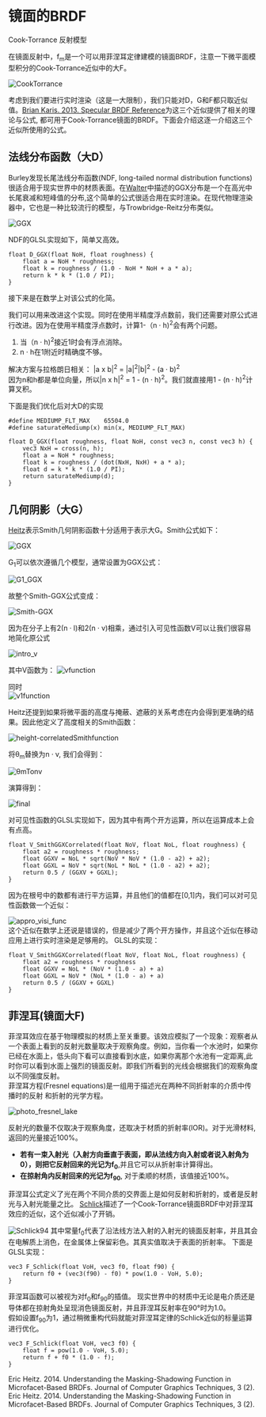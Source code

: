 # 镜面的BRDF
Cook-Torrance 反射模型

在镜面反射中，f<sub>m</sub>是一个可以用菲涅耳定律建模的镜面BRDF，注意一下微平面模型积分的Cook-Torrance近似中的大F。

![CookTorrance](../../assets/material/4.4/CookTorrance.png) 

考虑到我们要进行实时渲染（这是一大限制），我们只能对D，G和F都只取近似值。[Brian Karis. 2013. Specular BRDF Reference](http://graphicrants.blogspot.com/2013/08/specular-brdf-reference.html)为这三个近似提供了相关的理论与公式, 都可用于Cook-Torrance镜面的BRDF。下面会介绍这逐一介绍这三个近似所使用的公式。

## 法线分布函数（大D）
Burley发现长尾法线分布函数(NDF, long-tailed normal distribution functions)很适合用于现实世界中的材质表面。在[Walter](https://knarkowicz.wordpress.com/2014/12/27/analytical-dfg-term-for-ibl/)中描述的GGX分布是一个在高光中长尾衰减和短峰值的分布,这个简单的公式很适合用在实时渲染。在现代物理渲染器中，它也是一种比较流行的模型，与Trowbridge-Reitz分布类似。

![GGX](../../assets/material/4.4/GGX.png)   

NDF的GLSL实现如下，简单又高效。
```
float D_GGX(float NoH, float roughness) {
    float a = NoH * roughness;
    float k = roughness / (1.0 - NoH * NoH + a * a);
    return k * k * (1.0 / PI);
}
```
接下来是在数学上对该公式的化简。

我们可以用来改进这个实现。同时在使用半精度浮点数前，我们还需要对原公式进行改进。因为在使用半精度浮点数时，计算1-（n · h)<sup>2</sup>会有两个问题。
1. 当（n · h)<sup>2</sup>接近1时会有浮点消除。
2. n · h在1附近时精确度不够。   

解决方案与拉格朗日相关：
|a x b|<sup>2</sup> = |a|<sup>2</sup>|b|<sup>2</sup> - (a · b)<sup>2</sup>  
因为n和h都是单位向量，所以|n x h|<sup>2</sup> = 1 - (n · h)<sup>2</sup>。我们就直接用1 - (n · h)<sup>2</sup>计算叉积。

下面是我们优化后对大D的实现
```
#define MEDIUMP_FLT_MAX    65504.0
#define saturateMediump(x) min(x, MEDIUMP_FLT_MAX)

float D_GGX(float roughness, float NoH, const vec3 n, const vec3 h) {
    vec3 NxH = cross(n, h);
    float a = NoH * roughness;
    float k = roughness / (dot(NxH, NxH) + a * a);
    float d = k * k * (1.0 / PI);
    return saturateMediump(d);
}
```

## 几何阴影（大G）
[Heitz](#Heitz)表示Smith几何阴影函数十分适用于表示大G。Smith公式如下：

![GGX](../../assets/material/4.4/Smith.png)   

G<sub>1</sub>可以依次遵循几个模型，通常设置为GGX公式：

![G1_GGX](../../assets/material/4.4/G1_GGX.png)   

故整个Smith-GGX公式变成：

![Smith-GGX](../../assets/material/4.4/Smith-GGX.png)   

因为在分子上有2(n · l)和2(n · v)相乘，通过引入可见性函数V可以让我们很容易地简化原公式

![intro_v](../../assets/material/4.4/intro_v.png)   

其中V函数为：
![vfunction](../../assets/material/4.4/vfunction.png)   

同时  
![v1function](../../assets/material/4.4/v1function.png)   

Heitz还提到如果将微平面的高度与掩蔽、遮蔽的关系考虑在内会得到更准确的结果。因此他定义了高度相关的Smith函数：

![height-correlatedSmithfunction](../../assets/material/4.4/height-correlatedSmithFunction.png)   

将θ<sub>m</sub>替换为n · v, 我们会得到：

![θmTonv](../../assets/material/4.4/θmTonv.png)   

演算得到：

![final](../../assets/material/4.4/final.png)   

对可见性函数的GLSL实现如下，因为其中有两个开方运算，所以在运算成本上会有点高。
```
float V_SmithGGXCorrelated(float NoV, float NoL, float roughness) {
    float a2 = roughness * roughness;
    float GGXV = NoL * sqrt(NoV * NoV * (1.0 - a2) + a2);
    float GGXL = NoV * sqrt(NoL * NoL * (1.0 - a2) + a2);
    return 0.5 / (GGXV + GGXL);
}
```

因为在根号中的数都有进行平方运算，并且他们的值都在[0,1]内，我们可以对可见性函数做一个近似：

![appro_visi_func](../../assets/material/4.4/appro_visi_func.png)  
这个近似在数学上还说是错误的，但是减少了两个开方操作，并且这个近似在移动应用上进行实时渲染是足够用的。
GLSL的实现：
```
float V_SmithGGXCorrelated(float NoV, float NoL, float roughness) {
    float a2 = roughness * roughness
    float GGXV = NoL * (NoV * (1.0 - a) + a)
    float GGXL = NoV * (NoL * (1.0 - a) + a)
    return 0.5 / (GGXV + GGXL)
}
```

## 菲涅耳(镜面大F)
菲涅耳效应在基于物理模拟的材质上至关重要。该效应模拟了一个现象：观察者从一个表面上看到的反射光数量取决于观察角度。例如，当你看一个水池时，如果你已经在水面上，低头向下看可以直接看到水底，如果你离那个水池有一定距离,此时你可以看到水面上强烈的镜面反射。即我们所看到的光线会根据我们的观察角度以不同强度反射。  
菲涅耳方程(Fresnel equations)是一组用于描述光在两种不同折射率的介质中传播时的反射 和折射的光学方程。

![photo_fresnel_lake](../../assets/material/4.4/photo_fresnel_lake.jpg)

反射光的数量不仅取决于观察角度，还取决于材质的折射率(IOR)。对于光滑材料,返回的光量接近100%。
- **若有一束入射光（入射方向垂直于表面，即从法线方向入射或者说入射角为0），则把它反射回来的光记为f<sub>0</sub>**,并且它可以从折射率计算得出。  
- **在掠射角内反射回来的光记为f<sub>90</sub>**, 对于柔顺的材质，该值接近100%。

菲涅耳公式定义了光在两个不同介质的交界面上是如何反射和折射的，或者是反射光与入射光能量之比。
[Schlick](#Schlick94)描述了一个Cook-Torrance镜面BRDF中对菲涅耳效应的近似，这个近似减小了开销。

![Schlick94](../../assets/material/4.4/Schlick94.png)
其中常量f<sub>0</sub>代表了沿法线方法入射的入射光的镜面反射率，并且其会在电解质上消色，在金属体上保留彩色。其真实值取决于表面的折射率。
下面是GLSL实现：
```
vec3 F_Schlick(float VoH, vec3 f0, float f90) {
    return f0 + (vec3(f90) - f0) * pow(1.0 - VoH, 5.0);
}
```

菲涅耳函数可以被视为对f<sub>0</sub>和f<sub>90</sub>的插值。
现实世界中的材质中无论是电介质还是导体都在掠射角处呈现消色镜面反射，并且菲涅耳反射率在90°时为1.0。  
假如设置f<sub>90</sub>为1，通过稍微重构代码就能对菲涅耳定律的Schlick近似的标量运算进行优化。
```
vec3 F_Schlick(float VoH, vec3 f0) {
    float f = pow(1.0 - VoH, 5.0);
    return f + f0 * (1.0 - f);
}
```

<span id="Heitz"> Eric Heitz. 2014. Understanding the Masking-Shadowing Function in Microfacet-Based BRDFs. Journal of Computer Graphics Techniques, 3 (2).</span>
<span id="Schlick94"> Eric Heitz. 2014. Understanding the Masking-Shadowing Function in Microfacet-Based BRDFs. Journal of Computer Graphics Techniques, 3 (2).</span>